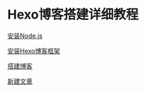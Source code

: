 # Hexo博客搭建详细教程

[安装Node.js](./subfile/_1安装Nodejs.md)

[安装Hexo博客框架](./subfile/_2安装Hexo.md)

[搭建博客](./subfile/_3搭建博客.md)

[新建文章](./subfile/_4新建文章.md)

